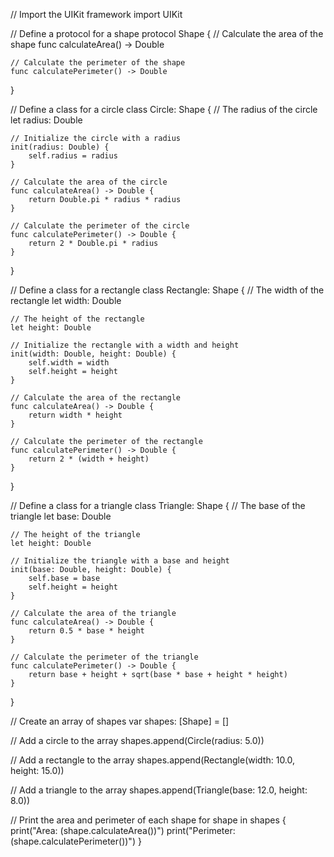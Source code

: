 // Import the UIKit framework
import UIKit

// Define a protocol for a shape
protocol Shape {
    // Calculate the area of the shape
    func calculateArea() -> Double
    
    // Calculate the perimeter of the shape
    func calculatePerimeter() -> Double
}

// Define a class for a circle
class Circle: Shape {
    // The radius of the circle
    let radius: Double
    
    // Initialize the circle with a radius
    init(radius: Double) {
        self.radius = radius
    }
    
    // Calculate the area of the circle
    func calculateArea() -> Double {
        return Double.pi * radius * radius
    }
    
    // Calculate the perimeter of the circle
    func calculatePerimeter() -> Double {
        return 2 * Double.pi * radius
    }
}

// Define a class for a rectangle
class Rectangle: Shape {
    // The width of the rectangle
    let width: Double
    
    // The height of the rectangle
    let height: Double
    
    // Initialize the rectangle with a width and height
    init(width: Double, height: Double) {
        self.width = width
        self.height = height
    }
    
    // Calculate the area of the rectangle
    func calculateArea() -> Double {
        return width * height
    }
    
    // Calculate the perimeter of the rectangle
    func calculatePerimeter() -> Double {
        return 2 * (width + height)
    }
}

// Define a class for a triangle
class Triangle: Shape {
    // The base of the triangle
    let base: Double
    
    // The height of the triangle
    let height: Double
    
    // Initialize the triangle with a base and height
    init(base: Double, height: Double) {
        self.base = base
        self.height = height
    }
    
    // Calculate the area of the triangle
    func calculateArea() -> Double {
        return 0.5 * base * height
    }
    
    // Calculate the perimeter of the triangle
    func calculatePerimeter() -> Double {
        return base + height + sqrt(base * base + height * height)
    }
}

// Create an array of shapes
var shapes: [Shape] = []

// Add a circle to the array
shapes.append(Circle(radius: 5.0))

// Add a rectangle to the array
shapes.append(Rectangle(width: 10.0, height: 15.0))

// Add a triangle to the array
shapes.append(Triangle(base: 12.0, height: 8.0))

// Print the area and perimeter of each shape
for shape in shapes {
    print("Area: \(shape.calculateArea())")
    print("Perimeter: \(shape.calculatePerimeter())")
}